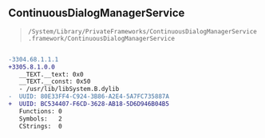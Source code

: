 ## ContinuousDialogManagerService

> `/System/Library/PrivateFrameworks/ContinuousDialogManagerService.framework/ContinuousDialogManagerService`

```diff

-3304.68.1.1.1
+3305.8.1.0.0
   __TEXT.__text: 0x0
   __TEXT.__const: 0x50
   - /usr/lib/libSystem.B.dylib
-  UUID: 80E33FF4-C924-3B86-A2E4-5A7FC735887A
+  UUID: BC534407-F6CD-3628-AB18-5D6D946B04B5
   Functions: 0
   Symbols:   2
   CStrings:  0

```
